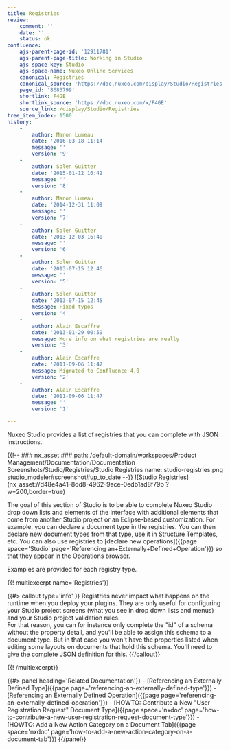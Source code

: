 ```yaml
---
title: Registries
review:
    comment: ''
    date: ''
    status: ok
confluence:
    ajs-parent-page-id: '12911781'
    ajs-parent-page-title: Working in Studio
    ajs-space-key: Studio
    ajs-space-name: Nuxeo Online Services
    canonical: Registries
    canonical_source: 'https://doc.nuxeo.com/display/Studio/Registries'
    page_id: '8683799'
    shortlink: F4GE
    shortlink_source: 'https://doc.nuxeo.com/x/F4GE'
    source_link: /display/Studio/Registries
tree_item_index: 1500
history:
    -
        author: Manon Lumeau
        date: '2016-03-18 11:14'
        message: ''
        version: '9'
    -
        author: Solen Guitter
        date: '2015-01-12 16:42'
        message: ''
        version: '8'
    -
        author: Manon Lumeau
        date: '2014-12-31 11:09'
        message: ''
        version: '7'
    -
        author: Solen Guitter
        date: '2013-12-03 16:40'
        message: ''
        version: '6'
    -
        author: Solen Guitter
        date: '2013-07-15 12:46'
        message: ''
        version: '5'
    -
        author: Solen Guitter
        date: '2013-07-15 12:45'
        message: Fixed typos
        version: '4'
    -
        author: Alain Escaffre
        date: '2013-01-29 00:59'
        message: More info on what registries are really
        version: '3'
    -
        author: Alain Escaffre
        date: '2011-09-06 11:47'
        message: Migrated to Confluence 4.0
        version: '2'
    -
        author: Alain Escaffre
        date: '2011-09-06 11:47'
        message: ''
        version: '1'

---
```

Nuxeo Studio provides a list of registries that you can complete with JSON instructions.

{{!--     ### nx_asset ###
    path: /default-domain/workspaces/Product Management/Documentation/Documentation Screenshots/Studio/Registries/Studio Registries
    name: studio-registries.png
    studio_modeler#screenshot#up_to_date
--}}
![Studio Registries](nx_asset://d48e4a41-8dd8-4962-9ace-0edb1ad8f79b ?w=200,border=true)

The goal of this section of Studio is to be able to complete Nuxeo Studio drop down lists and elements of the interface with additional elements that come from another Studio project or an Eclipse-based customization. For example, you can declare a document type in the registries. You can then declare new document types from that type, use it in Structure Templates, etc. You can also use registries to [declare new operations]({{page space='Studio' page='Referencing an+Externally+Defined+Operation'}}) so that they appear in the Operations browser.

Examples are provided for each registry type.

{{! multiexcerpt name='Registries'}}

{{#> callout type='info' }}
  Registries never impact what happens on the runtime when you deploy your plugins. They are only useful for configuring your Studio project screens (what you see in drop down lists and menus) and your Studio project validation rules.  
  For that reason, you can for instance only complete the "id" of a schema without the property detail, and you'll be able to assign this schema to a document type. But in that case you won't have the properties listed when editing some layouts on documents that hold this schema. You'll need to give the complete JSON definition for this.
{{/callout}}

{{! /multiexcerpt}}

<div class="row" data-equalizer data-equalize-on="medium">
<div class="column medium-6">
{{#> panel heading='Related Documentation'}}
- [Referencing an Externally Defined Type]({{page page='referencing-an-externally-defined-type'}})
- [Referencing an Externally Defined Operation]({{page page='referencing-an-externally-defined-operation'}})
- [HOWTO: Contribute a New "User Registration Request" Document Type]({{page space='nxdoc' page='how-to-contribute-a-new-user-registration-request-document-type'}})
- [HOWTO: Add a New Action Category on a Document Tab]({{page space='nxdoc' page='how-to-add-a-new-action-category-on-a-document-tab'}})
{{/panel}}
</div>
<div class="column medium-6">
&nbsp;
</div></div>
